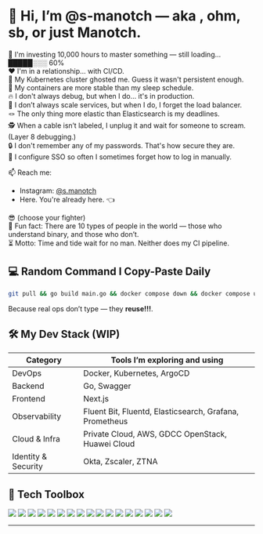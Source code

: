 # 👋 Hi, I’m @s-manotch — aka , ohm, sb, or just Manotch.

👀 I'm investing 10,000 hours to master something — still loading... █████░░░ 60%  
❤️ I'm in a relationship... with CI/CD.  
👻 My Kubernetes cluster ghosted me. Guess it wasn't persistent enough.  
🧘 My containers are more stable than my sleep schedule.  
🔥 I don't always debug, but when I do... it's in production.  
📶 I don’t always scale services, but when I do, I forget the load balancer.  
🪢 The only thing more elastic than Elasticsearch is my deadlines.  
🕵️ When a cable isn’t labeled, I unplug it and wait for someone to scream. (Layer 8 debugging.)  
🔒 I don't remember any of my passwords. That's how secure they are.  
🔐 I configure SSO so often I sometimes forget how to log in manually. 


📫 Reach me:  
- Instagram: [@s.manotch](https://instagram.com/s.manotch)  
- Here. You're already here. 👈

😎 (choose your fighter)  
🧩 Fun fact: There are 10 types of people in the world — those who understand binary, and those who don’t.  
⏳ Motto: Time and tide wait for no man. Neither does my CI pipeline.


## 💻 Random Command I Copy-Paste Daily

```bash
git pull && go build main.go && docker compose down && docker compose up -d
```
Because real ops don’t type — they **reuse!!!**.

## 🛠️ My Dev Stack (WIP)

| Category            | Tools I’m exploring and using                           |
|---------------------|---------------------------------------------------------|
| DevOps              | Docker, Kubernetes, ArgoCD                              |
| Backend             | Go, Swagger                                             |
| Frontend             | Next.js                                                |
| Observability       | Fluent Bit, Fluentd, Elasticsearch, Grafana, Prometheus |
| Cloud & Infra       | Private Cloud, AWS, GDCC OpenStack, Huawei Cloud        |
| Identity & Security | Okta, Zscaler, ZTNA                                     |

## 🧰 Tech Toolbox

<p align="left">
  <img src="https://img.shields.io/badge/Docker-2496ED?style=for-the-badge&logo=docker&logoColor=white" />
  <img src="https://img.shields.io/badge/Kubernetes-326CE5?style=for-the-badge&logo=kubernetes&logoColor=white" />
  <img src="https://img.shields.io/badge/ArgoCD-EF7B4D?style=for-the-badge&logo=argo&logoColor=white" />
  <img src="https://img.shields.io/badge/Go-00ADD8?style=for-the-badge&logo=go&logoColor=white" />
  <img src="https://img.shields.io/badge/Swagger-85EA2D?style=for-the-badge&logo=swagger&logoColor=black" />
  <img src="https://img.shields.io/badge/Next.js-000000?style=for-the-badge&logo=nextdotjs&logoColor=white" />
  <img src="https://img.shields.io/badge/Elasticsearch-005571?style=for-the-badge&logo=elasticsearch&logoColor=white" />
  <img src="https://img.shields.io/badge/Fluentd-53A6E6?style=for-the-badge&logo=fluentd&logoColor=white" />
  <img src="https://img.shields.io/badge/Prometheus-E6522C?style=for-the-badge&logo=prometheus&logoColor=white" />
  <img src="https://img.shields.io/badge/Grafana-F46800?style=for-the-badge&logo=grafana&logoColor=white" />
  <img src="https://img.shields.io/badge/AWS-232F3E?style=for-the-badge&logo=amazonaws&logoColor=white" />
  <img src="https://img.shields.io/badge/OpenStack-ED1944?style=for-the-badge&logo=openstack&logoColor=white" />
  <img src="https://img.shields.io/badge/Huawei%20Cloud-D71A28?style=for-the-badge&logo=huawei&logoColor=white" />
  <img src="https://img.shields.io/badge/Cisco-1BA0D7?style=for-the-badge&logo=cisco&logoColor=white" />
  <img src="https://img.shields.io/badge/MikroTik-005B94?style=for-the-badge&logo=mikrotik&logoColor=white" />
  <img src="https://img.shields.io/badge/Okta-007DC1?style=for-the-badge&logo=okta&logoColor=white" />
  <img src="https://img.shields.io/badge/Zscaler-0066B3?style=for-the-badge&logo=zscaler&logoColor=white" />
</p>


---

